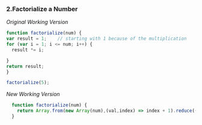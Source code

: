 ### 2.Factorialize a Number



*Original Working Version*

```JavaScript
function factorialize(num) {
var result = 1;    // starting with 1 because of the multiplication
for (var i = 1; i <= num; i++) {
  result *= i;

}
return result;
}

factorialize(5);
```

*New Working Version*


```JavaScript
  function factorialize(num) {
    return Array.from(new Array(num),(val,index) => index + 1).reduce((prev, curr) => prev * curr);
  }
``` 
